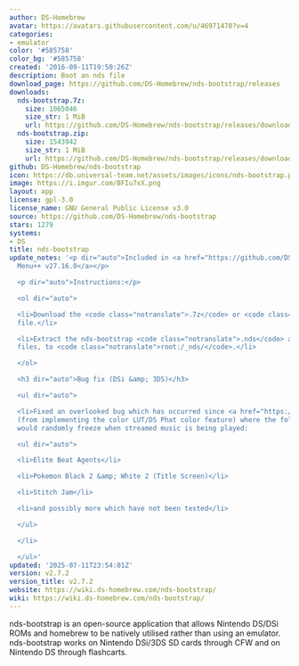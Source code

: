 ```yaml
---
author: DS-Homebrew
avatar: https://avatars.githubusercontent.com/u/46971470?v=4
categories:
- emulator
color: '#585758'
color_bg: '#585758'
created: '2016-09-11T19:50:26Z'
description: Boot an nds file
download_page: https://github.com/DS-Homebrew/nds-bootstrap/releases
downloads:
  nds-bootstrap.7z:
    size: 1065046
    size_str: 1 MiB
    url: https://github.com/DS-Homebrew/nds-bootstrap/releases/download/v2.7.2/nds-bootstrap.7z
  nds-bootstrap.zip:
    size: 1543942
    size_str: 1 MiB
    url: https://github.com/DS-Homebrew/nds-bootstrap/releases/download/v2.7.2/nds-bootstrap.zip
github: DS-Homebrew/nds-bootstrap
icon: https://db.universal-team.net/assets/images/icons/nds-bootstrap.png
image: https://i.imgur.com/BFIu7xX.png
layout: app
license: gpl-3.0
license_name: GNU General Public License v3.0
source: https://github.com/DS-Homebrew/nds-bootstrap
stars: 1279
systems:
- DS
title: nds-bootstrap
update_notes: '<p dir="auto">Included in <a href="https://github.com/DS-Homebrew/TWiLightMenu/releases/tag/v27.16.0"><strong>TW</strong>i<strong>L</strong>ight
  Menu++ v27.16.0</a></p>

  <p dir="auto">Instructions:</p>

  <ol dir="auto">

  <li>Download the <code class="notranslate">.7z</code> or <code class="notranslate">.zip</code>
  file.</li>

  <li>Extract the nds-bootstrap <code class="notranslate">.nds</code> and <code class="notranslate">.ver</code>
  files, to <code class="notranslate">root:/_nds/</code>.</li>

  </ol>

  <h3 dir="auto">Bug fix (DSi &amp; 3DS)</h3>

  <ul dir="auto">

  <li>Fixed an overlooked bug which has occurred since <a href="https://github.com/DS-Homebrew/nds-bootstrap/releases/tag/v2.5.0">v2.5.0</a>
  (from implementing the color LUT/DS Phat color feature) where the following games
  would randomly freeze when streamed music is being played:

  <ul dir="auto">

  <li>Elite Beat Agents</li>

  <li>Pokemon Black 2 &amp; White 2 (Title Screen)</li>

  <li>Stitch Jam</li>

  <li>and possibly more which have not been tested</li>

  </ul>

  </li>

  </ul>'
updated: '2025-07-11T23:54:01Z'
version: v2.7.2
version_title: v2.7.2
website: https://wiki.ds-homebrew.com/nds-bootstrap/
wiki: https://wiki.ds-homebrew.com/nds-bootstrap/
---
```

nds-bootstrap is an open-source application that allows Nintendo DS/DSi ROMs and homebrew to be natively utilised rather than using an emulator. nds-bootstrap works on Nintendo DSi/3DS SD cards through CFW and on Nintendo DS through flashcarts.